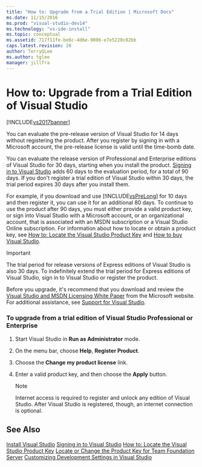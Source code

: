 ```yaml
---
title: "How to: Upgrade from a Trial Edition | Microsoft Docs"
ms.date: 11/15/2016
ms.prod: "visual-studio-dev14"
ms.technology: "vs-ide-install"
ms.topic: conceptual
ms.assetid: 717f11fe-be6c-4d6e-9006-e7e5220c02bb
caps.latest.revision: 28
author: TerryGLee
ms.author: tglee
manager: jillfra
---
```

# How to: Upgrade from a Trial Edition of Visual Studio
[!INCLUDE[vs2017banner](../includes/vs2017banner.md)]

You can evaluate the pre-release version of Visual Studio for 14 days without registering the product. After you register by signing in with a Microsoft account, the pre-release license is valid until the time-bomb date.

 You can evaluate the release version of Professional and Enterprise editions of Visual Studio for 30 days, starting when you install the product. [Signing in to Visual Studio](../ide/signing-in-to-visual-studio.md) adds 60 days to the evaluation period, for a total of 90 days. If you don't register a trial edition of Visual Studio within 30 days, the trial period expires 30 days after you install them.

 For example, if you download and use [!INCLUDE[vsPreLong](../includes/vsprelong-md.md)] for 10 days and then register it, you can use it for an additional 80 days. To continue to use the product after 90 days, you must either provide a valid product key, or sign into Visual Studio with a Microsoft account, or an organizational account, that is associated with an MSDN subscription or a Visual Studio Online subscription. For information about how to locate or obtain a product key, see [How to: Locate the Visual Studio Product Key](../install/how-to-locate-the-visual-studio-product-key.md) and [How to buy Visual Studio](http://www.visualstudio.com/products/how-to-buy-vs).

> [!IMPORTANT]
>  The trial period for release versions of Express editions of Visual Studio is also 30 days. To indefinitely extend the trial period for Express editions of Visual Studio, sign in to Visual Studio or register the product.

 Before you upgrade, it's recommend that you download and review the [Visual Studio and MSDN Licensing White Paper](http://www.microsoft.com/download/details.aspx?id=13350) from the Microsoft website. For additional assistance, see [Support for Visual Studio](http://support.microsoft.com/ph/1117/en-us).

### To upgrade from a trial edition of Visual Studio Professional or Enterprise

1. Start Visual Studio in **Run as Administrator** mode.

2. On the menu bar, choose **Help**, **Register Product**.

3. Choose the **Change my product license** link.

4. Enter a valid product key, and then choose the **Apply** button.

    > [!NOTE]
    >  Internet access is required to register and unlock any edition of Visual Studio. After Visual Studio is registered, though, an internet connection is optional.

## See Also
 [Install Visual Studio](../install/install-visual-studio-2015.md)
 [Signing in to Visual Studio](../ide/signing-in-to-visual-studio.md)
 [How to: Locate the Visual Studio Product Key](../install/how-to-locate-the-visual-studio-product-key.md)
 [Locate or Change the Product Key for Team Foundation Server](http://msdn.microsoft.com/library/64f29927-b520-4c9f-b633-bcb527e562cd)
 [Customizing Development Settings in Visual Studio](http://msdn.microsoft.com/22c4debb-4e31-47a8-8f19-16f328d7dcd3)